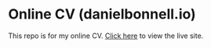 Online CV (danielbonnell.io)
================
This repo is for my online CV. [Click here](http://www.danielbonnell.io/) to
view the live site.
